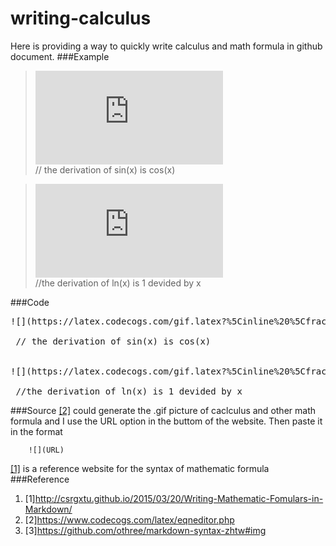 # writing-calculus
  Here is providing a way to quickly write calculus and math formula in github document.
###Example

>![](https://latex.codecogs.com/gif.latex?%5Cinline%20%5Cfrac%7Bd%7D%7Bdx%7D%5Csin%20x%3D%5Ccos%20x)<br>
> // the derivation of sin(x) is cos(x)<br>

>![](https://latex.codecogs.com/gif.latex?%5Cinline%20%5Cfrac%7Bd%7D%7Bdx%7D%5Cln%28x%29%3D%5Cfrac%7B1%7D%7Bx%7D)<br>
> //the derivation of ln(x) is 1 devided by x    

###Code

<pre>
![](https://latex.codecogs.com/gif.latex?%5Cinline%20%5Cfrac%7Bd%7D%7Bdx%7D%5Csin%20x%3D%5Ccos%20x)<br>
 // the derivation of sin(x) is cos(x)<br>

![](https://latex.codecogs.com/gif.latex?%5Cinline%20%5Cfrac%7Bd%7D%7Bdx%7D%5Cln%28x%29%3D%5Cfrac%7B1%7D%7Bx%7D)<br>
 //the derivation of ln(x) is 1 devided by x  
</pre>

###Source
[[2]](https://www.codecogs.com/latex/eqneditor.php) could generate the .gif picture of caclculus and other math formula and I use the URL option in the buttom of the website. Then paste it in the format<br> 
```
	![](URL)
```
[[1]](http://csrgxtu.github.io/2015/03/20/Writing-Mathematic-Fomulars-in-Markdown/) is a reference website for the syntax of mathematic formula
###Reference
1. [1]http://csrgxtu.github.io/2015/03/20/Writing-Mathematic-Fomulars-in-Markdown/
2. [2]https://www.codecogs.com/latex/eqneditor.php
3. [3]https://github.com/othree/markdown-syntax-zhtw#img
